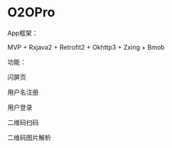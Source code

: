 # O2OPro

App框架：

MVP + Rxjava2 + Retrofit2 + Okhttp3 + Zxing + Bmob


功能：

闪屏页

用户名注册

用户登录

二维码扫码

二维码图片解析
